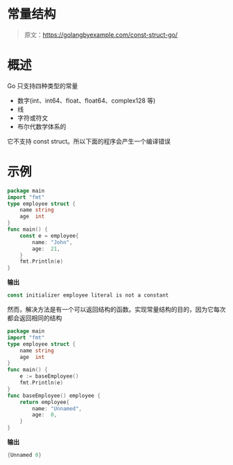 # 常量结构

> 原文：<https://golangbyexample.com/const-struct-go/>

# **概述**

Go 只支持四种类型的常量

*   数字(int、int64、float、float64、complex128 等)
*   线
*   字符或符文
*   布尔代数学体系的

它不支持 const struct。所以下面的程序会产生一个编译错误

# **示例**

```go
package main
import "fmt"
type employee struct {
    name string
    age  int
}
func main() {
    const e = employee{
        name: "John",
        age:  21,
    }
    fmt.Println(e)
}
```

**输出**

```go
const initializer employee literal is not a constant
```

然而，解决方法是有一个可以返回结构的函数。实现常量结构的目的，因为它每次都会返回相同的结构

```go
package main
import "fmt"
type employee struct {
    name string
    age  int
}
func main() {
    e := baseEmployee()
    fmt.Println(e)
}
func baseEmployee() employee {
    return employee{
        name: "Unnamed",
        age:  0,
    }
}
```

**输出**

```go
{Unnamed 0}
```